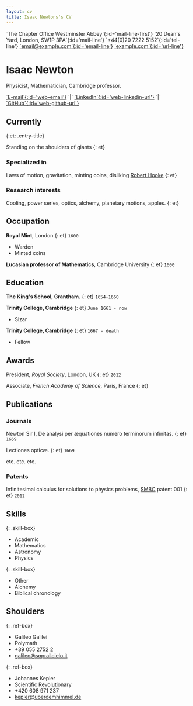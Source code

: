```yaml
---
layout: cv
title: Isaac Newtons's CV
---
```


<!-- PRINT ADDRESS BOX (visible ONLY in print) -->
<div id='address-box' markdown='block'>
`The Chapter Office Westminster Abbey`{:id='mail-line-first'}
<!-- keep this gap -->
`20 Dean's Yard, London, SW1P 3PA`{:id='mail-line'}
<!-- keep this gap -->
`+44(0)20 7222 5152`{:id='tel-line'}
<!-- keep this gap -->
<a target='blank' href='mailto:email@example.com'>`email@example.com`{:id='email-line'}</a>
<!-- keep this gap -->
<a target='blank' href='http://example.com'>`example.com`{:id='url-line'}</a>
</div>
<!-- PRINT ADDRESS BOX ends -->

# Isaac Newton
Physicist, Mathematician, Cambridge professor.

<!-- WEB ADDRESS BOX (visible ONLY in browser view) -->
<div id='webaddress' markdown='span'>
<a target='blank' href='mailto:email@example.com'>`E-mail`{:id='web-email'}</a> `|`
<a target='blank' href='http://linkedin.com'>`LinkedIn`{:id='web-linkedin-url'}</a>
`|`
<a target='blank' href='http://github.com'>`GitHub`{:id='web-github-url'}</a>
</div>
<!-- WEB ADDRESS BOX ends -->

## Currently
{:et: .entry-title}
<!-- Title of every `item` on your CV should be tagged with {: et} -->
Standing on the shoulders of giants
{: et}

### Specialized in

Laws of motion, gravitation, minting coins, disliking [Robert Hooke](http://en.wikipedia.org/wiki/Robert_Hooke)
{: et}


### Research interests

Cooling, power series, optics, alchemy, planetary motions, apples.
{: et}

## Occupation

__Royal Mint__, London
{: et}
`1600`
- Warden
- Minted coins

__Lucasian professor of Mathematics__, Cambridge University
{: et}
`1600`

## Education

__The King's School, Grantham.__
{: et}
`1654-1660`

__Trinity College, Cambridge__
{: et}
`June 1661 - now`

- Sizar

__Trinity College, Cambridge__
{: et}
`1667 - death`

- Fellow



## Awards

President, *Royal Society*, London, UK
{: et}
`2012`

Associate, *French Academy of Science*, Paris, France
{: et}



## Publications

<!-- A list is also available [online](http://scholar.google.co.uk/citations?user=LTOTl0YAAAAJ)
{: et} -->

### Journals

Newton Sir I, De analysi per æquationes numero terminorum infinitas.
{: et}
`1669`

Lectiones opticæ.
{: et}
`1669`

etc. etc. etc.

### Patents

Infinitesimal calculus for solutions to physics problems, [SMBC](http://www.techdirt.com/articles/20121011/09312820678/if-patents-had-been-around-time-newton.shtml) patent 001
{: et}
`2012`

## Skills

<div class='flex-container' markdown='block'>

{: .skill-box}
  - Academic
  - Mathematics
  - Astronomy
  - Physics

{: .skill-box}
  - Other
  - Alchemy
  - Biblical chronology

</div>

## Shoulders

<div class='flex-container' markdown='block'>

{: .ref-box}
  - Galileo Galilei
  - Polymath
  - +39 055 2752 2
  - galileo@soprailcielo.it

{: .ref-box}
  - Johannes Kepler
  - Scientific Revolutionary
  - +420 608 971 237
  - kepler@uberdemhimmel.de

</div>
